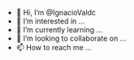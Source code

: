 - 👋 Hi, I’m @IgnacioValdc
- 👀 I’m interested in ...
- 🌱 I’m currently learning ...
- 💞️ I’m looking to collaborate on ...
- 📫 How to reach me ...

<!---
IgnacioValdc/IgnacioValdc is a ✨ special ✨ repository because its `README.md` (this file) appears on your GitHub profile.
You can click the Preview link to take a look at your changes.
--->
